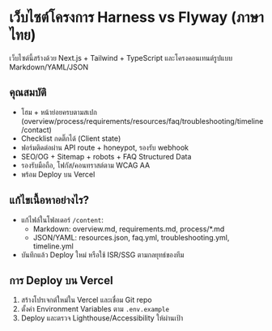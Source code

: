 # เว็บไซต์โครงการ Harness vs Flyway (ภาษาไทย)

เว็บไซต์นี้สร้างด้วย Next.js + Tailwind + TypeScript และโครงคอนเทนต์รูปแบบ Markdown/YAML/JSON

## คุณสมบัติ
- โฮม + หน้าย่อยครบตามสเปก (overview/process/requirements/resources/faq/troubleshooting/timeline/contact)
- Checklist กดติ๊กได้ (Client state)
- ฟอร์มติดต่อผ่าน API route + honeypot, รองรับ webhook
- SEO/OG + Sitemap + robots + FAQ Structured Data
- รองรับมือถือ, โฟกัส/คอนทราสต์ตาม WCAG AA
- พร้อม Deploy บน Vercel

## แก้ไขเนื้อหาอย่างไร?
- แก้ไฟล์ในโฟลเดอร์ `/content`:
  - Markdown: overview.md, requirements.md, process/*.md
  - JSON/YAML: resources.json, faq.yml, troubleshooting.yml, timeline.yml
- บันทึกแล้ว Deploy ใหม่ หรือใช้ ISR/SSG ตามกลยุทธ์ของทีม

## การ Deploy บน Vercel
1. สร้างโปรเจกต์ใหม่ใน Vercel และเชื่อม Git repo
2. ตั้งค่า Environment Variables ตาม `.env.example`
3. Deploy และตรวจ Lighthouse/Accessibility ให้ผ่านเป้า
